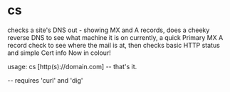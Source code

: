 # cs
checks a site's DNS out - showing MX and A records, does a cheeky reverse DNS to see what machine it is on currently, a quick Primary MX A record check to see where the mail is at, then checks basic HTTP status and simple Cert info
Now in colour!

usage: cs [http(s)://domain.com]
-- that's it.

-- requires 'curl' and 'dig'

